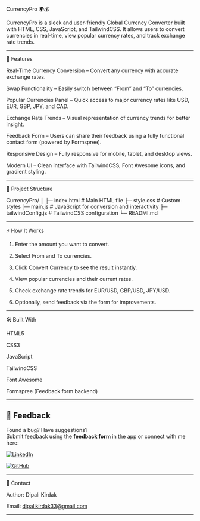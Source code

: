 CurrencyPro 🌍💰

CurrencyPro is a sleek and user-friendly Global Currency Converter built with HTML, CSS, JavaScript, and TailwindCSS. It allows users to convert currencies in real-time, view popular currency rates, and track exchange rate trends.


---

🚀 Features

Real-Time Currency Conversion – Convert any currency with accurate exchange rates.

Swap Functionality – Easily switch between “From” and “To” currencies.

Popular Currencies Panel – Quick access to major currency rates like USD, EUR, GBP, JPY, and CAD.

Exchange Rate Trends – Visual representation of currency trends for better insight.

Feedback Form – Users can share their feedback using a fully functional contact form (powered by Formspree).

Responsive Design – Fully responsive for mobile, tablet, and desktop views.

Modern UI – Clean interface with TailwindCSS, Font Awesome icons, and gradient styling.



---

📂 Project Structure

CurrencyPro/
│
├─ index.html          # Main HTML file
├─ style.css           # Custom styles
├─ main.js             # JavaScript for conversion and interactivity
├─ tailwindConfig.js   # TailwindCSS configuration
└─ READMI.md


---

⚡ How It Works

1. Enter the amount you want to convert.


2. Select From and To currencies.


3. Click Convert Currency to see the result instantly.


4. View popular currencies and their current rates.


5. Check exchange rate trends for EUR/USD, GBP/USD, JPY/USD.


6. Optionally, send feedback via the form for improvements.




---

🛠️ Built With

HTML5

CSS3

JavaScript

TailwindCSS

Font Awesome

Formspree (Feedback form backend)


---

## 📧 Feedback  

Found a bug? Have suggestions?  
Submit feedback using the **feedback form** in the app or connect with me here:  

[![LinkedIn](https://img.shields.io/badge/💼-LinkedIn-blue?logo=linkedin)](https://www.linkedin.com/in/dipali-kirdak-4722b2303)

[![GitHub](https://img.shields.io/badge/🐙-GitHub-black?logo=github)](https://github.com/Dipalikirdak)

---


📩 Contact

Author: Dipali Kirdak

Email: dipalikirdak33@gmail.com

---


